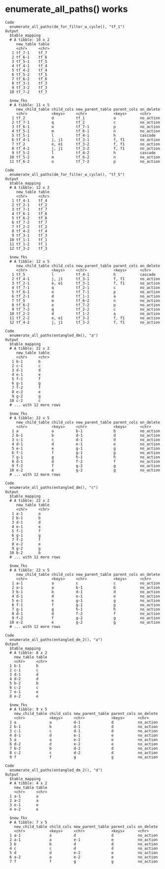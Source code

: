 # enumerate_all_paths() works

    Code
      enumerate_all_paths(dm_for_filter_w_cycle(), "tf_1")
    Output
      $table_mapping
      # A tibble: 10 x 2
         new_table table
         <chr>     <chr>
       1 tf_7-1    tf_7 
       2 tf_6-1    tf_6 
       3 tf_5-1    tf_5 
       4 tf_4-1    tf_4 
       5 tf_4-2    tf_4 
       6 tf_5-2    tf_5 
       7 tf_6-2    tf_6 
       8 tf_3-1    tf_3 
       9 tf_3-2    tf_3 
      10 tf_7-2    tf_7 
      
      $new_fks
      # A tibble: 11 x 5
         new_child_table child_cols new_parent_table parent_cols on_delete
         <chr>           <keys>     <chr>            <keys>      <chr>    
       1 tf_2            d          tf_1             a           no_action
       2 tf_7-1          q          tf_2             c           no_action
       3 tf_6-1          o          tf_7-1           p           no_action
       4 tf_5-1          m          tf_6-1           n           no_action
       5 tf_5-1          l          tf_4-1           h           cascade  
       6 tf_4-1          j, j1      tf_3-1           f, f1       no_action
       7 tf_2            e, e1      tf_3-2           f, f1       no_action
       8 tf_4-2          j, j1      tf_3-2           f, f1       no_action
       9 tf_5-2          l          tf_4-2           h           cascade  
      10 tf_5-2          m          tf_6-2           n           no_action
      11 tf_6-2          o          tf_7-2           p           no_action
      
    Code
      enumerate_all_paths(dm_for_filter_w_cycle(), "tf_5")
    Output
      $table_mapping
      # A tibble: 12 x 2
         new_table table
         <chr>     <chr>
       1 tf_4-1    tf_4 
       2 tf_2-1    tf_2 
       3 tf_7-1    tf_7 
       4 tf_6-1    tf_6 
       5 tf_6-2    tf_6 
       6 tf_7-2    tf_7 
       7 tf_2-2    tf_2 
       8 tf_4-2    tf_4 
       9 tf_3-1    tf_3 
      10 tf_1-1    tf_1 
      11 tf_1-2    tf_1 
      12 tf_3-2    tf_3 
      
      $new_fks
      # A tibble: 12 x 5
         new_child_table child_cols new_parent_table parent_cols on_delete
         <chr>           <keys>     <chr>            <keys>      <chr>    
       1 tf_5            l          tf_4-1           h           cascade  
       2 tf_4-1          j, j1      tf_3-1           f, f1       no_action
       3 tf_2-1          e, e1      tf_3-1           f, f1       no_action
       4 tf_7-1          q          tf_2-1           c           no_action
       5 tf_6-1          o          tf_7-1           p           no_action
       6 tf_2-1          d          tf_1-1           a           no_action
       7 tf_5            m          tf_6-2           n           no_action
       8 tf_6-2          o          tf_7-2           p           no_action
       9 tf_7-2          q          tf_2-2           c           no_action
      10 tf_2-2          d          tf_1-2           a           no_action
      11 tf_2-2          e, e1      tf_3-2           f, f1       no_action
      12 tf_4-2          j, j1      tf_3-2           f, f1       no_action
      
    Code
      enumerate_all_paths(entangled_dm(), "a")
    Output
      $table_mapping
      # A tibble: 22 x 2
         new_table table
         <chr>     <chr>
       1 b-1       b    
       2 c-1       c    
       3 d-1       d    
       4 e-1       e    
       5 f-1       f    
       6 g-1       g    
       7 f-2       f    
       8 e-2       e    
       9 g-2       g    
      10 c-2       c    
      # ... with 12 more rows
      
      $new_fks
      # A tibble: 22 x 5
         new_child_table child_cols new_parent_table parent_cols on_delete
         <chr>           <keys>     <chr>            <keys>      <chr>    
       1 a               a          b-1              b           no_action
       2 b-1             b          d-1              d           no_action
       3 c-1             c          d-1              d           no_action
       4 d-1             d          e-1              e           no_action
       5 e-1             e          g-1              g           no_action
       6 f-1             f          g-1              g           no_action
       7 g-1             g          h-1              h           no_action
       8 d-1             d          f-2              f           no_action
       9 f-2             f          g-2              g           no_action
      10 e-2             e          g-2              g           no_action
      # ... with 12 more rows
      
    Code
      enumerate_all_paths(entangled_dm(), "c")
    Output
      $table_mapping
      # A tibble: 22 x 2
         new_table table
         <chr>     <chr>
       1 a-1       a    
       2 b-1       b    
       3 d-1       d    
       4 e-1       e    
       5 f-1       f    
       6 g-1       g    
       7 f-2       f    
       8 e-2       e    
       9 g-2       g    
      10 b-2       b    
      # ... with 12 more rows
      
      $new_fks
      # A tibble: 22 x 5
         new_child_table child_cols new_parent_table parent_cols on_delete
         <chr>           <keys>     <chr>            <keys>      <chr>    
       1 a-1             a          c                c           no_action
       2 a-1             a          b-1              b           no_action
       3 b-1             b          d-1              d           no_action
       4 d-1             d          e-1              e           no_action
       5 e-1             e          g-1              g           no_action
       6 f-1             f          g-1              g           no_action
       7 g-1             g          h-1              h           no_action
       8 d-1             d          f-2              f           no_action
       9 f-2             f          g-2              g           no_action
      10 e-2             e          g-2              g           no_action
      # ... with 12 more rows
      
    Code
      enumerate_all_paths(entangled_dm_2(), "a")
    Output
      $table_mapping
      # A tibble: 8 x 2
        new_table table
        <chr>     <chr>
      1 b-1       b    
      2 c-1       c    
      3 d-1       d    
      4 d-2       d    
      5 b-2       b    
      6 c-2       c    
      7 e-1       e    
      8 e-2       e    
      
      $new_fks
      # A tibble: 9 x 5
        new_child_table child_cols new_parent_table parent_cols on_delete
        <chr>           <keys>     <chr>            <keys>      <chr>    
      1 a               a          d-1              d           no_action
      2 b-1             b          d-1              d           no_action
      3 c-1             c          d-1              d           no_action
      4 d-1             d          e-1              e           no_action
      5 a               a          e-2              e           no_action
      6 d-2             d          e-2              e           no_action
      7 b-2             b          d-2              d           no_action
      8 c-2             c          d-2              d           no_action
      9 f               f          g                g           no_action
      
    Code
      enumerate_all_paths(entangled_dm_2(), "d")
    Output
      $table_mapping
      # A tibble: 4 x 2
        new_table table
        <chr>     <chr>
      1 a-1       a    
      2 a-2       a    
      3 e-1       e    
      4 e-2       e    
      
      $new_fks
      # A tibble: 7 x 5
        new_child_table child_cols new_parent_table parent_cols on_delete
        <chr>           <keys>     <chr>            <keys>      <chr>    
      1 a-1             a          d                d           no_action
      2 a-1             a          e-1              e           no_action
      3 b               b          d                d           no_action
      4 c               c          d                d           no_action
      5 d               d          e-2              e           no_action
      6 a-2             a          e-2              e           no_action
      7 f               f          g                g           no_action
      


